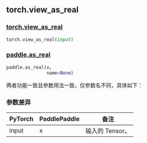 ## torch.view_as_real
### [torch.view_as_real](https://pytorch.org/docs/stable/generated/torch.view_as_real.html?highlight=view_as_real#torch.view_as_real)

```python
torch.view_as_real(input)
```

### [paddle.as_real](https://www.paddlepaddle.org.cn/documentation/docs/zh/api/paddle/as_real_cn.html#as-real)

```python
paddle.as_real(x,
               name=None)
```

两者功能一致且参数用法一致，仅参数名不同，具体如下：
### 参数差异
| PyTorch       | PaddlePaddle | 备注                                                   |
| ------------- | ------------ | ------------------------------------------------------ |
| input         | x            | 输入的 Tensor。                   |
